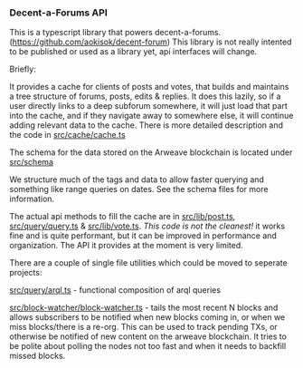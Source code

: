 
### Decent-a-Forums API 

This is a typescript library that powers decent-a-forums. (https://github.com/aokisok/decent-forum) This library is not really intented to be published or used as a library yet, api interfaces will change. 

Briefly: 

It provides a cache for clients of posts and votes, that builds and maintains a tree structure of forums, posts, edits & replies. It does this lazily, so if a user directly links to a deep subforum somewhere, it will just load that part into the cache, and if they navigate away to somewhere else, it will continue adding relevant data to the cache. There is more detailed description and the code in [src/cache/cache.ts](src/cache/cache.ts) 

The schema for the data stored on the Arweave blockchain is located under [src/schema](src/schema) 

We structure much of the tags and data to allow faster querying and something like range queries on dates. See the schema files for more information. 

The actual api methods to fill the cache are in [src/lib/post.ts](src/lib/post.ts), [src/query/query.ts](src/query/query.ts) & [src/lib/vote.ts](src/lib/vote.ts). *This code is not the cleanest!* it works fine and is quite performant, but it can be improved in performance and organization. The API it provides at the moment is very limited.  

There are a couple of single file utilities which could be moved to seperate projects: 

[src/query/arql.ts](src/query/arql.ts) - functional composition of arql queries

[src/block-watcher/block-watcher.ts](src/block-watcher/block-watcher.ts) - tails the most recent N blocks and allows subscribers to be notified when new blocks coming in, or when we miss blocks/there is a re-org. This can be used to track pending TXs, or otherwise be notified of new content on the arweave blockchain. It tries to be polite about polling the nodes not too fast and when it needs to backfill missed blocks. 







